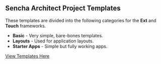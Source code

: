 Sencha Architect Project Templates
---------------

These templates are divided into the following categories for the **Ext** and **Touch** frameworks.

- **Basic** - Very simple, bare-bones templates.
- **Layouts** - Used for application layouts.
- **Starter Apps** - Simple but fully working apps.

[View Templates Here](http://exsurgo.github.io/ProjectTemplates/index.html)